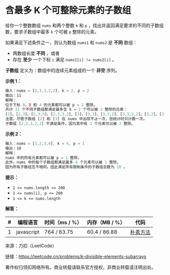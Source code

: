 # 含最多 K 个可整除元素的子数组

给你一个整数数组 `nums` 和两个整数 `k` 和 `p` ，找出并返回满足要求的不同的子数组数，要求子数组中最多 `k` 个可被 `p` 整除的元素。

如果满足下述条件之一，则认为数组 `nums1` 和 `nums2` 是 **不同** 数组：

- 两数组长度 **不同** ，或者
- 存在 **至少** 一个下标 `i` 满足 `nums1[i] != nums2[i]` 。

**子数组** 定义为：数组中的连续元素组成的一个 **非空** 序列。

**示例 1：**

``` javascript
输入：nums = [2,3,3,2,2], k = 2, p = 2
输出：11
解释：
位于下标 0、3 和 4 的元素都可以被 p = 2 整除。
共计 11 个不同子数组都满足最多含 k = 2 个可以被 2 整除的元素：
[2]、[2,3]、[2,3,3]、[2,3,3,2]、[3]、[3,3]、[3,3,2]、[3,3,2,2]、[3,2]、[3,2,2] 和 [2,2] 。
注意，尽管子数组 [2] 和 [3] 在 nums 中出现不止一次，但统计时只计数一次。
子数组 [2,3,3,2,2] 不满足条件，因为其中有 3 个元素可以被 2 整除。
```

**示例 2：**

``` javascript
输入：nums = [1,2,3,4], k = 4, p = 1
输出：10
解释：
nums 中的所有元素都可以被 p = 1 整除。
此外，nums 中的每个子数组都满足最多 4 个元素可以被 1 整除。
因为所有子数组互不相同，因此满足所有限制条件的子数组总数为 10 。
```

**提示：**

- `1 <= nums.length <= 200`
- `1 <= nums[i], p <= 200`
- `1 <= k <= nums.length`

**解答：**

**#**|**编程语言**|**时间（ms / %）**|**内存（MB / %）**|**代码**
--|--|--|--|--
1|javascript|764 / 83.75|60.4 / 86.88|[朴素方法](./javascript/ac_v1.js)

来源：力扣（LeetCode）

链接：https://leetcode.cn/problems/k-divisible-elements-subarrays

著作权归领扣网络所有。商业转载请联系官方授权，非商业转载请注明出处。
